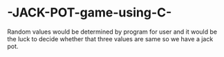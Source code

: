 # -JACK-POT-game-using-C-
Random values would be determined by program for user and it would be the luck to decide whether that three values are same so we have a jack pot.
